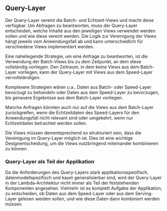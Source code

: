 ## Query-Layer
Der Query-Layer vereint die Batch- und Echtzeit-Views und macht diese verfügbar. Um Abfragen zu beantworten, muss der Query-Layer entscheiden, welche Inhalte aus den jeweiligen Views verwendet werden sollen und wie diese vereint werden. Die Logik zur Vereinigung der Views hängt jeweils vom Anwendungsfall ab und kann unterschiedlich für verschiedene Views implementiert werden.

Eine naheliegende Strategie, um eine Anfrage zu beantworten, ist die Verwendung der Batch-Views bis zu dem Zeitpunkt, an dem diese vollständig vorliegen. Den Zeitraum, in dem keine Views aus dem Batch-Layer vorliegen, kann der Query-Layer mit Views aus dem Speed-Layer vervollständigen.

Komplexere Strategien wären u.a., Daten aus Batch- oder Speed-Layer bevorzugt zu behandeln oder Daten aus dem Speed-Layer zu bevorzugen, bis genauere Ergebnisse aus dem Batch-Layer vorliegen.

Manche Anfragen könnten auch nur auf die Views aus dem Batch-Layer zurückgreifen, wenn die Echtzeitdaten des Speed-Layers für den Anwendungsfall nicht relevant sind oder umgekehrt, wenn nur Echtzeitdaten betrachtet werden sollen.

Die Views müssen dementsprechend so strukturiert sein, dass die Vereinigung im Query-Layer möglich ist. Dies ist eine wichtige Designentscheidung, um die Views nutzbringend miteinander kombinieren zu können.

### Query-Layer als Teil der Applikation

Da die Anforderungen des Query-Layers stark applikationsspezifisch, datenmodellspezifisch und kaum generalisierbar sind, wird der Query-Layer in der Lambda-Architektur nicht immer als Teil der feststehenden Komponenten angesehen. Vielmehr ist es komplett Aufgabe der Applikation, zu entscheiden, ob Daten aus dem Speed-Layer oder aus dem Serving-Layer gelesen werden sollen, und wie diese Daten dann kombiniert werden müssen.
